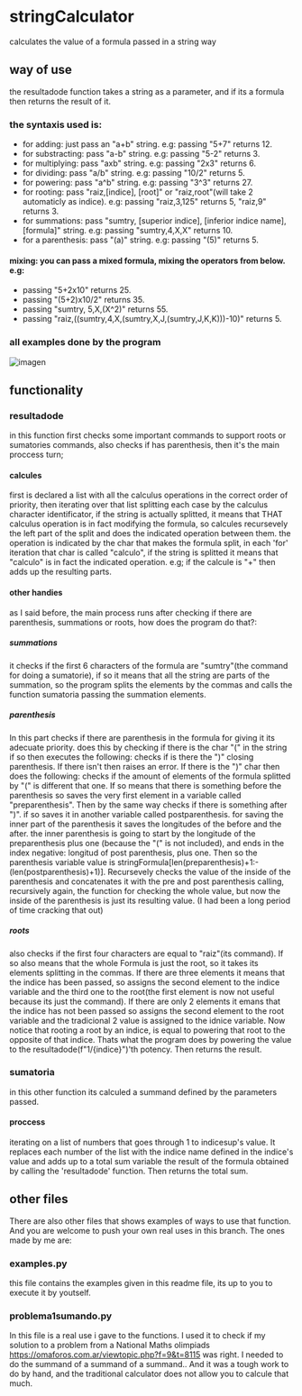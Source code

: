 # stringCalculator
calculates the value of a formula passed in a string way

## way of use
the resultadode function takes a string as a parameter, and if its a formula then returns the result of it.
### the syntaxis used is:
- for adding: just pass an "a+b" string. e.g: passing "5+7" returns 12.
- for substracting: pass "a-b" string. e.g: passing "5-2" returns 3.
- for multiplying: pass "axb" string. e.g: passing "2x3" returns 6.
- for dividing: pass "a/b" string. e.g: passing "10/2" returns 5.
- for powering: pass "a^b" string. e.g: passing "3^3" returns 27.
- for rooting: pass "raiz,[indice], [root]" or "raiz,root"(will take 2 automaticly as indice). e.g: passing "raiz,3,125" returns 5, "raiz,9" returns 3.
- for summations: pass "sumtry, [superior indice], [inferior indice name], [formula]" string. e.g: passing "sumtry,4,X,X" returns 10.
- for a parenthesis: pass "(a)" string. e.g: passing "(5)" returns 5.

#### mixing: you can pass a mixed formula, mixing the operators from below. e.g:
- passing "5+2x10" returns 25.
- passing "(5+2)x10/2" returns 35.
- passing "sumtry, 5,X,(X^2)" returns 55.
- passing "raiz,((sumtry,4,X,(sumtry,X,J,(sumtry,J,K,K)))-10)" returns 5.

### all examples done by the program
![imagen](https://user-images.githubusercontent.com/97920368/189493645-44fd64e2-ef6e-4ea1-abaf-759c50cc9f9b.png)

## functionality
### resultadode
in this function first checks some important commands to support roots or sumatories commands, also checks if has parenthesis, 
then it's the main proccess turn;

#### calcules
first is declared a list with all the calculus operations in the correct order of priority, then iterating over that list splitting
each case by the calculus character identificator, if the string is actually splitted, it means that THAT calculus operation is in fact modifying
the formula, so calcules recursevely the left part of the split and does the indicated operation between them. the operation is indicated by the char
that makes the formula split, in each 'for' iteration that char is called "calculo", if the string is splitted it means that "calculo" is in fact the 
indicated operation.
e.g; if the calcule is "+" then adds up the resulting parts.

#### other handies
as I said before, the main process runs after checking if there are parenthesis, summations or roots, how does the program do that?:

##### summations
it checks if the first 6 characters of the formula are "sumtry"(the command for doing a sumatorie), if so it means that all the string are parts of the
summation, so the program splits the elements by the commas and calls the function sumatoria passing the summation elements.

##### parenthesis
In this part checks if there are parenthesis in the formula for giving it its adecuate priority. does this by checking if there is the char "(" in the string
if so then executes the following: checks if is there the ")" closing parenthesis. If there isn't then raises an error. If there is the ")" char then 
does the following: checks if the amount of elements of the formula splitted by "(" is different that one. If so means that there is something before the 
parenthesis so saves the very first element in a variable called "preparenthesis".
Then by the same way checks if there is something after ")". if so saves it in another variable called postparenthesis.
for saving the inner part of the parenthesis it saves the longitudes of the before and the after. the inner parenthesis is 
going to start by the longitude of the preparenthesis plus one (because the "(" is not included), and ends in the 
index negative: longitud of post parenthesis, plus one. Then so the parenthesis variable value is stringFormula[len(preparenthesis)+1:-(len(postparenthesis)+1)].
Recursevely checks the value of the inside of the parenthesis and concatenates it with the pre and post parenthesis calling, recursively again, the function
for checking the whole value, but now the inside of the parenthesis is just its resulting value.
(I had been a long period of time cracking that out)

##### roots
also checks if the first four characters are equal to "raiz"(its command). If so also means that the whole Formula is just the root, so it takes its elements
splitting in the commas. If there are three elements it means that the indice has been passed, so assigns the second element to the indice variable and the third one
to the root(the first element is now not useful because its just the command). If there are only 2 elements it emans that the indice has not been passed
so assigns the second element to the root variable and the tradicional 2 value is assigned to the idnice variable.
Now notice that rooting a root by an indice, is equal to powering that root to the opposite of that indice. Thats what the program does by powering the value
to the resultadode(f"1/{indice}")'th potency. Then returns the result.

### sumatoria
in this other function its calculed a summand defined by the parameters passed. 
#### proccess
iterating on a list of numbers that goes through 1 to indicesup's value. It replaces each number of the list with the indice name defined
in the indice's value and adds up to a total sum variable the result of the formula obtained by calling the 'resultadode' function.
Then returns the total sum.

## other files
There are also other files that shows examples of ways to use that function. And you are welcome to push your own real uses in this branch. The ones made by me are:

### examples.py 
this file contains the examples given in this readme file, its up to you to execute it by youtself.

### problema1sumando.py 
In this file is a real use i gave to the functions. I used it to check if my solution to a problem from a National Maths 
olimpiads https://omaforos.com.ar/viewtopic.php?f=9&t=8115 was right. I needed to do the summand of a summand of a summand.. And it was a tough work to do
by hand, and the traditional calculator does not allow you to calcule that much.






